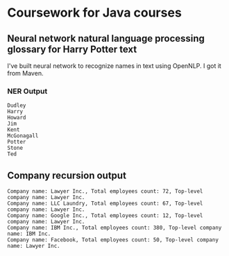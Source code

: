 # Coursework for Java courses

## Neural network natural language processing glossary for Harry Potter text

I've built neural network to recognize names in text using OpenNLP. I got it from Maven.

### NER Output
```
Dudley
Harry
Howard
Jim
Kent
McGonagall
Potter
Stone
Ted
```

## Company recursion output

```
Company name: Lawyer Inc., Total employees count: 72, Top-level company name: Lawyer Inc.
Company name: LLC Laundry, Total employees count: 67, Top-level company name: Lawyer Inc.
Company name: Google Inc., Total employees count: 12, Top-level company name: Lawyer Inc.
Company name: IBM Inc., Total employees count: 380, Top-level company name: IBM Inc.
Company name: Facebook, Total employees count: 50, Top-level company name: Lawyer Inc.
```